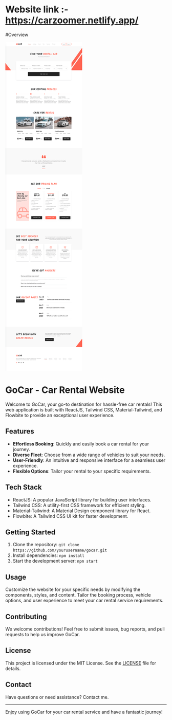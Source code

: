 # Website link :- https://carzoomer.netlify.app/

#Overview

![Car Rental Website](carzoomer_netlify_app.png)


# GoCar - Car Rental Website

Welcome to GoCar, your go-to destination for hassle-free car rentals! This web application is built with ReactJS, Tailwind CSS, Material-Tailwind, and Flowbite to provide an exceptional user experience.

## Features

- **Effortless Booking**: Quickly and easily book a car rental for your journey.
- **Diverse Fleet**: Choose from a wide range of vehicles to suit your needs.
- **User-Friendly**: An intuitive and responsive interface for a seamless user experience.
- **Flexible Options**: Tailor your rental to your specific requirements.

## Tech Stack

- ReactJS: A popular JavaScript library for building user interfaces.
- Tailwind CSS: A utility-first CSS framework for efficient styling.
- Material-Tailwind: A Material Design component library for React.
- Flowbite: A Tailwind CSS UI kit for faster development.

## Getting Started

1. Clone the repository: `git clone https://github.com/yourusername/gocar.git`
2. Install dependencies: `npm install`
3. Start the development server: `npm start`

## Usage

Customize the website for your specific needs by modifying the components, styles, and content. Tailor the booking process, vehicle options, and user experience to meet your car rental service requirements.

## Contributing

We welcome contributions! Feel free to submit issues, bug reports, and pull requests to help us improve GoCar.

## License

This project is licensed under the MIT License. See the [LICENSE](LICENSE) file for details.

## Contact

Have questions or need assistance? Contact me.

---

Enjoy using GoCar for your car rental service and have a fantastic journey!
